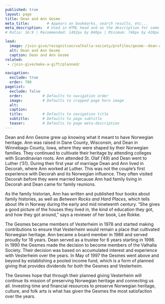 ```yaml
---
published: true
layout: page
title: Dean and Ann Gesme
meta_title:        # Appears on bookmarks, search results, etc...
meta_description:  # Used in HTML head and as the description for some search engines
# Ratio: 16:9 | Recommended: 1492px by 840px | Minimum: 746px by 420px

lead:
  image: /join-give/recognition/valhalla-society/profiles/gesme--dean-and-ann.jpg
  alt: Dean and Ann Gesme
  caption: Dean and Ann Gesme
related:
 - /join-give/make-a-gift/planned/

navigation:
  exclude: true
  order: 700
pagelist:
  exclude: false
  order:         # Defaults to navigation order  
  image:         # Defaults to cropped page hero image
  alt:
  caption:
  title:         # Defaults to navigation title
  subtitle:      # Defaults to page subtitle
  teaser:        # Defaults to page meta-description
---
```

Dean and Ann Gesme grew up knowing what it meant to have Norwegian heritage. Ann was raised in Dane County, Wisconsin, and Dean in Winnebago County, Iowa, where they were shaped by their Norwegian families. They continued to cultivate their heritage by attending colleges with Scandinavian roots. Ann attended St. Olaf (’49) and Dean went to Luther (’51). During their first year of marriage Dean and Ann lived in Decorah, where Ann worked at Luther. This was not the couple’s first experience with Decorah and its Norwegian influence. They often visited Decorah before they were married because Ann had family living in Decorah and Dean came for family reunions.

As the family historian, Ann has written and published four books about family histories, as well as _Between Rocks and Hard Places_, which tells about life in Norway during the early and mid nineteenth century. “She gives a good picture of the houses they lived in, the kind of education they got, and how they got around,” says a reviewer of her book, Lee Rokke.

The Gesmes became members of Vesterheim in 1978 and started making contributions to ensure that Vesterheim would remain a place that cultivated Norwegian heritage. Ann became a board member in 1986 and served proudly for 18 years. Dean served as a trustee for 6 years starting in 1998. In 1990 the Gesmes made the decision to become members of the Valhalla Society. Their decision was based on accumulated interest and experience with Vesterheim over the years. In May of 1997 the Gesmes went above and beyond by establishing a pooled income fund, which is a form of planned giving that provides dividends for both the Gesmes and Vesterheim. 

The Gesmes hope that through their planned giving Vesterheim will continue its mission of preserving Norwegian heritage and connecting us all. Investing time and financial resources to preserve Norwegian heritage, culture, and folk arts is what has given the Gesmes the most satisfaction over the years.